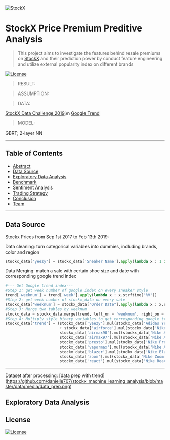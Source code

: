 ![StockX](https://www.bleepstatic.com/content/hl-images/2019/08/01/stockx-header-2.jpg)

# StockX Price Premium Preditive Analysis

> This project aims to investigate the features behind resale premiums on [StockX](https://stockx.com/sneakers) and their prediction power by conduct feature engineering and utilize external popularity index on different brands



[![License](http://img.shields.io/:license-mit-blue.svg?style=flat-square)](http://badges.mit-license.org)

> RESULT:

> ASSUMPTION:

> DATA:

[StockX Data Challenge 2019](https://s3.amazonaws.com/stockx-sneaker-analysis/wp-content/uploads/2019/02/StockX-Data-Contest-2019-3.xlsx);\n
[Google Trend]()


> MODEL:

GBRT;
2-layer NN

---
## Table of Contents

- [Abstract](#abstract)
- [Data Source](#dataSource)
- [Exploratory Data Analysis](#exploratoryDataAnalysis)
- [Benchmark](#benchmark)
- [Sentiment Analysis](#sentimentanalysis)
- [Trading Strategy](#tradingstrategy)
- [Conclusion](#conclusion)
- [Team](#team)

---

## Data Source

Stockx Prices from Sep 1st 2017 to Feb 13th 2019:

Data cleaning: turn categorical variables into dummies, including brands, color and region
```python
stockx_data["yeezy"] = stockx_data['Sneaker Name'].apply(lambda x : 1 if 'Yeezy' in x.split("-") else 0) ## etc
```


Data Merging: match a sale with certain shoe size and date with corresponding google trend index

```python
#--- Get Google trend index---
#Step 1: get week number of google index on every sneaker style 
trend['weeknum'] = trend['week'].apply(lambda x : x.strftime("%V"))
#Step 2: get week number of stockx_data on every sale
stockx_data['weeknum'] = stockx_data["Order Date"].apply(lambda x : x.strftime("%V"))
#Step 3: Merge two tables by weeknum
stockx_data = stockx_data.merge(trend, left_on = 'weeknum', right_on = 'weeknum', how = 'left')
#Step 4: Multiply style binary variables to get corresponding google trend index
stockx_data['trend'] = (stockx_data['yeezy'].mul(stockx_data['Adidas Yeezy']) + stockx_data['airjordan'].mul(stockx_data['Air Jordan'])
                        + stockx_data['airforce'].mul(stockx_data['Nike Air Force'])+
                        stockx_data['airmax90'].mul(stockx_data['Nike Air Max']) +
                        stockx_data['airmax97'].mul(stockx_data['Nike Air Max']) +
                        stockx_data['presto'].mul(stockx_data['Nike Presto']) +
                        stockx_data['vapormax'].mul(stockx_data['Nike Air VaporMax']) +
                        stockx_data['blazer'].mul(stockx_data['Nike Blazers']) + 
                        stockx_data['zoom'].mul(stockx_data['Nike Zoom']) + 
                        stockx_data['react'].mul(stockx_data['Nike React']))
```
---
Dataset after processing:
[data prep with trend]
(https://github.com/danielle707/stockx_machine_learning_analysis/blob/master/data/media/data_prep.png)




## Exploratory Data Analysis



## License

[![License](http://img.shields.io/:license-mit-blue.svg?style=flat-square)](http://badges.mit-license.org)

